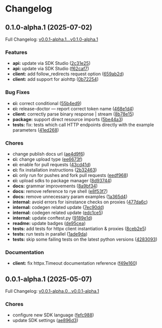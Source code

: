 # Changelog

## 0.1.0-alpha.1 (2025-07-02)

Full Changelog: [v0.0.1-alpha.1...v0.1.0-alpha.1](https://github.com/ACME-AI-Co/python/compare/v0.0.1-alpha.1...v0.1.0-alpha.1)

### Features

* **api:** update via SDK Studio ([2c31e25](https://github.com/ACME-AI-Co/python/commit/2c31e2542f76ccb1c95bfc205bd486cd2ee6e91a))
* **api:** update via SDK Studio ([f62caf7](https://github.com/ACME-AI-Co/python/commit/f62caf7b60955f5ec8ce250fef4af47c334870d5))
* **client:** add follow_redirects request option ([659ab2d](https://github.com/ACME-AI-Co/python/commit/659ab2d8f1cbebdac9f10c42234433fcfd76f09f))
* **client:** add support for aiohttp ([0b72254](https://github.com/ACME-AI-Co/python/commit/0b72254aa705be9a301653440df76ab6fbf99511))


### Bug Fixes

* **ci:** correct conditional ([55b4ed9](https://github.com/ACME-AI-Co/python/commit/55b4ed939026f926b4d6aef6fc51533b9f52aeb4))
* **ci:** release-doctor — report correct token name ([468e1d4](https://github.com/ACME-AI-Co/python/commit/468e1d453a557c42462a2406566e98d292417299))
* **client:** correctly parse binary response | stream ([8b78e15](https://github.com/ACME-AI-Co/python/commit/8b78e150a1d46710970a50f686a9640956a3ad4d))
* **package:** support direct resource imports ([5be44a3](https://github.com/ACME-AI-Co/python/commit/5be44a35464573a83aa552732cd1579bd460b105))
* **tests:** fix: tests which call HTTP endpoints directly with the example parameters ([41ed268](https://github.com/ACME-AI-Co/python/commit/41ed268bb24280268bf6e89127a4f9d0beb8c1b4))


### Chores

* change publish docs url ([ae4d9f6](https://github.com/ACME-AI-Co/python/commit/ae4d9f6c69d501a8d41daa0d5c8fa7b2498c1392))
* **ci:** change upload type ([ee6673f](https://github.com/ACME-AI-Co/python/commit/ee6673fd42100859baa34949802d5597eccc907e))
* **ci:** enable for pull requests ([43cd41d](https://github.com/ACME-AI-Co/python/commit/43cd41d16cbe3690eedce0aad7273e8d60ee1a6b))
* **ci:** fix installation instructions ([2b32463](https://github.com/ACME-AI-Co/python/commit/2b32463cd6ceb901ed0e439bb4f39739fedc8de0))
* **ci:** only run for pushes and fork pull requests ([eedf968](https://github.com/ACME-AI-Co/python/commit/eedf968726e46419cd78156ea847f378a40398dd))
* **ci:** upload sdks to package manager ([8d93744](https://github.com/ACME-AI-Co/python/commit/8d93744bddb442f0ec9ade18f4a41a9829feb86a))
* **docs:** grammar improvements ([8a9bf34](https://github.com/ACME-AI-Co/python/commit/8a9bf34afe0cc9e0a7627f5f42b6a415ed7beb53))
* **docs:** remove reference to rye shell ([e8f53f7](https://github.com/ACME-AI-Co/python/commit/e8f53f77531e1145bd80e046e5edf0be3b8bf836))
* **docs:** remove unnecessary param examples ([1a365d4](https://github.com/ACME-AI-Co/python/commit/1a365d44a29afef55f745f79f1bf1ca3f7085682))
* **internal:** avoid errors for isinstance checks on proxies ([477da6c](https://github.com/ACME-AI-Co/python/commit/477da6c85ee58e9abda0412303f32f612920adcc))
* **internal:** codegen related update ([7ec90dd](https://github.com/ACME-AI-Co/python/commit/7ec90dd5f7bd20c5de0108247982e34b31461add))
* **internal:** codegen related update ([edc1ce5](https://github.com/ACME-AI-Co/python/commit/edc1ce5ddfef7db9500c29a242e03556861128a5))
* **internal:** update conftest.py ([9189e1d](https://github.com/ACME-AI-Co/python/commit/9189e1d4290362bd87eeef908ce61b7de6fe4ddd))
* **readme:** update badges ([de95cea](https://github.com/ACME-AI-Co/python/commit/de95ceacd4352cb2ebc87f4d78b6f4def8e15d67))
* **tests:** add tests for httpx client instantiation & proxies ([8ceb2e5](https://github.com/ACME-AI-Co/python/commit/8ceb2e5c7321b4e06477eb02f339400ef7dfa0f9))
* **tests:** run tests in parallel ([1ade9da](https://github.com/ACME-AI-Co/python/commit/1ade9da3bde4fa3a556459bfc3c694c10d050d10))
* **tests:** skip some failing tests on the latest python versions ([4283093](https://github.com/ACME-AI-Co/python/commit/4283093ea9df77c82533c82dfb3724dd07cda2b3))


### Documentation

* **client:** fix httpx.Timeout documentation reference ([f49e160](https://github.com/ACME-AI-Co/python/commit/f49e16038d28efaaddf1dc661bca5ddc2262ed87))

## 0.0.1-alpha.1 (2025-05-07)

Full Changelog: [v0.0.1-alpha.0...v0.0.1-alpha.1](https://github.com/ACME-AI-Co/python/compare/v0.0.1-alpha.0...v0.0.1-alpha.1)

### Chores

* configure new SDK language ([fefc988](https://github.com/ACME-AI-Co/python/commit/fefc98892267269e819e0cbadfa08953f7c9f635))
* update SDK settings ([ae896d3](https://github.com/ACME-AI-Co/python/commit/ae896d3ab9fccddc708b338737ed1cef5a854e28))
